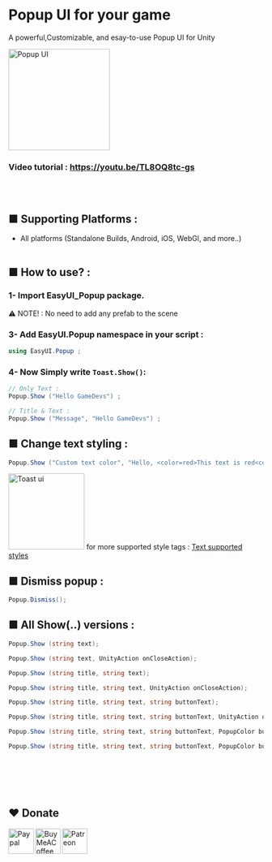 # Popup UI for your game
A powerful,Customizable, and esay-to-use Popup UI for Unity

<img src="https://www.mediafire.com/convkey/f35a/ckkdemla8fuv41z7g.jpg" alt="Popup UI" height="200" />

### Video tutorial : https://youtu.be/TL8OQ8tc-gs
<br><br>



## ■ Supporting Platforms :
- All platforms (Standalone Builds, Android, iOS, WebGl, and more..)
<br><br>
## ■ How to use?  :
### 1- Import **EasyUI_Popup** package.
⚠️ NOTE! : No need to add any prefab to the scene
### 3- Add **EasyUI.Popup** namespace in your script :
```c#
using EasyUI.Popup ;
```
### 4- Now Simply write ```Toast.Show()```:
```c#
// Only Text :
Popup.Show ("Hello GameDevs") ;

// Title & Text :
Popup.Show ("Message", "Hello GameDevs") ;
```
## ■ Change text styling :
```c#
Popup.Show ("Custom text color", "Hello, <color=red>This text is red<color>");
```
<img src="https://www.mediafire.com/convkey/4051/ubhdgel36ybq6kk7g.jpg" alt="Toast ui" height="150" />
for more supported style tags : <a href="https://docs.unity3d.com/Packages/com.unity.ugui@1.0/manual/StyledText.html">Text supported styles</a>

## ■ Dismiss popup :
```c#
Popup.Dismiss();
```

## ■ All Show(..) versions :
```c#
Popup.Show (string text);

Popup.Show (string text, UnityAction onCloseAction);

Popup.Show (string title, string text);

Popup.Show (string title, string text, UnityAction onCloseAction);

Popup.Show (string title, string text, string buttonText);

Popup.Show (string title, string text, string buttonText, UnityAction onCloseAction);

Popup.Show (string title, string text, string buttonText, PopupColor buttonColor);

Popup.Show (string title, string text, string buttonText, PopupColor buttonColor, UnityAction onCloseAction);
```



<br><br>
<br><br>
## ❤️ Donate

<a href="https://paypal.me/hamzaherbou" title="https://paypal.me/hamzaherbou" target="_blank"><img align="left" height="50" src="https://www.mediafire.com/convkey/72dc/iz78ys7vtfsl957zg.jpg" alt="Paypal"></a>

<a href="https://www.buymeacoffee.com/hamzaherbou" title="https://www.buymeacoffee.com/hamzaherbou" target="_blank"><img align="left" height="50" src="https://www.mediafire.com/convkey/66bc/dg3xdk96km1pt7gzg.jpg" alt="BuyMeACoffee"></a>

<a href="https://patreon.com/herbou" title="https://patreon.com/herbou" target="_blank"><img align="left" height="50" src="https://www.mediafire.com/convkey/57b1/0h171bqmdesoljczg.jpg" alt="Patreon"></a>
